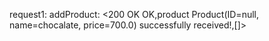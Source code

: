 
request1: addProduct: <200 OK OK,product Product(ID=null, name=chocalate, price=700.0) successfully received!,[]>
